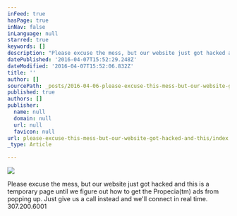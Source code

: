 ```yaml
---
inFeed: true
hasPage: true
inNav: false
inLanguage: null
starred: true
keywords: []
description: "Please excuse the mess, but our website just got hacked and this is a temporary page until we figure out how to get the Propecia™ ads from popping up. \_Just give us a call instead and we'll connect in real time. 307.200.6001"
datePublished: '2016-04-07T15:52:29.248Z'
dateModified: '2016-04-07T15:52:06.832Z'
title: ''
author: []
sourcePath: _posts/2016-04-06-please-excuse-this-mess-but-our-website-got-hacked-and-this.md
published: true
authors: []
publisher:
  name: null
  domain: null
  url: null
  favicon: null
url: please-excuse-this-mess-but-our-website-got-hacked-and-this/index.html
_type: Article

---
```

![](https://the-grid-user-content.s3-us-west-2.amazonaws.com/f0a1c4dd-2b8b-4a1c-9fcc-aae2e442ee12.jpg)

Please excuse the mess, but our website just got hacked and this is a temporary page until we figure out how to get the Propecia(tm) ads from popping up.  Just give us a call instead and we'll connect in real time. 307.200.6001